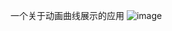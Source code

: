 一个关于动画曲线展示的应用
![image](https://github.com/KevinZhou8888/Qt_Project/assets/99710297/73b62180-551b-42fd-a631-bf5564f5863d)
